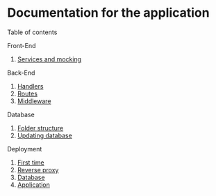 # Documentation for the application

Table of contents

Front-End
1. [Services and mocking](./fe/services.md)

Back-End
1. [Handlers](./be/handlers.md)
2. [Routes](./be/routes.md)
3. [Middleware](./be/middleware.md)

Database
1. [Folder structure](./db/folders.md)
2. [Updating database](./db/update.md)

Deployment
1. [First time](./deploy/first-deploy.md)
2. [Reverse proxy](./deploy/reverse-proxy.md)
3. [Database](./deploy/first-deploy.md)
4. [Application](./deploy/application.md)